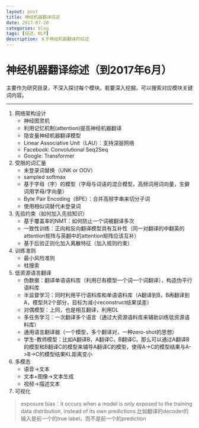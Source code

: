 ```yaml
--- 
layout: post 
title: 神经机器翻译综述
date: 2017-07-20 
categories: blog 
tags: [综述，NLP] 
description: 关于神经机器翻译的综述
--- 
```


# 神经机器翻译综述（到2017年6月）

主要作为研究目录，不深入探讨每个模块。若要深入挖掘，可以搜索对应模块关键词内容。

---


1. 网络架构设计
    * 神经图灵机
    * 利用记忆机制(attention)提高神经机器翻译
    * 隐变量神经机器翻译模型
    * Linear Associative Unit（LAU）：支持深层网络
    * Facebook: Convolutional Seq2Seq
    * Google: Transformer
2. 受限的词汇量
    * 未登录词替换（UNK or OOV）
    * sampled softmax
    * 基于字母（字）的模型（字母与词语的混合模型，高频词用词向量，生僻词用字母/字向量）
    * Byte Pair Encoding（BPE）：合并高频字串来切分子词
    * 使用相似词替代未登录词
3. 先验约束（如何加入先验知识）
    * 基于覆盖率的NMT：如何防止一个词被翻译多次
    * 一致性训练：正向和反向翻译模型具有互补性（同一对翻译的中翻英的attention矩阵与英翻中的attention矩阵应该互补）
    * 基于后验正则化加入离散特征（加入规则约束）
4. 训练准则
    * 最小风险准则
    * 柱搜索
5. 低资源语言翻译
    * 伪数据：翻译单语语料库（利用已有模型一个词一个词翻译），构造伪平行语料库
    * 半监督学习：同时利用平行语料库和单语语料库（A翻译到B，B再翻译到A，模型共2个部分，目标为减小reconstruct结果误差）
    * 对偶模型：上同，也是相互翻译，利用DL
    * 多任务学习：一次翻译多个语言（通过大资源语料库来辅助训练低资源语料库）
    * 通用语言翻译器（一个模型，多个翻译对，一种zero-shot的思想）
    * 学生-教师模型：比如A翻译B，A翻译C，B翻译C，那么可以通过A翻译B的模型和B翻译C的模型来辅导A翻译C的模型，使得A->C的模型结果与A->B->C的模型结果KL距离变小
6. 多模态
    * 语音->文本
    * 文本+图像->文本生成
    * 视频->描述文本
7. 可视化

> exposure bias：it occurs when a model is only exposed to the training data distribution, instead of its own predictions.比如翻译的decoder的输入是前一个的true label，而不是前一个的prediction